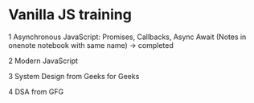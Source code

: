 # Vanilla JS training  
1 Asynchronous JavaScript: Promises, Callbacks, Async Await  (Notes in onenote notebook with same name) -> completed

2 Modern JavaScript

3 System Design from Geeks for Geeks 

4 DSA from GFG
